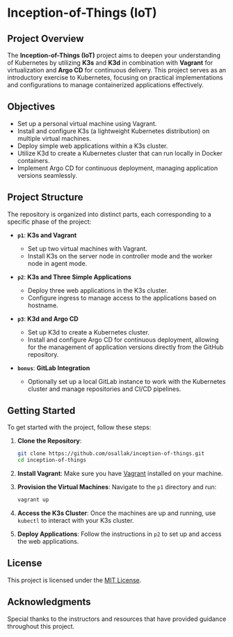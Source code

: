 # Inception-of-Things (IoT)

## Project Overview

The **Inception-of-Things (IoT)** project aims to deepen your understanding of Kubernetes by utilizing **K3s** and **K3d** in combination with **Vagrant** for virtualization and **Argo CD** for continuous delivery. This project serves as an introductory exercise to Kubernetes, focusing on practical implementations and configurations to manage containerized applications effectively.

## Objectives

- Set up a personal virtual machine using Vagrant.
- Install and configure K3s (a lightweight Kubernetes distribution) on multiple virtual machines.
- Deploy simple web applications within a K3s cluster.
- Utilize K3d to create a Kubernetes cluster that can run locally in Docker containers.
- Implement Argo CD for continuous deployment, managing application versions seamlessly.

## Project Structure

The repository is organized into distinct parts, each corresponding to a specific phase of the project:

- **`p1`**: **K3s and Vagrant**
  - Set up two virtual machines with Vagrant.
  - Install K3s on the server node in controller mode and the worker node in agent mode.

- **`p2`**: **K3s and Three Simple Applications**
  - Deploy three web applications in the K3s cluster.
  - Configure ingress to manage access to the applications based on hostname.

- **`p3`**: **K3d and Argo CD**
  - Set up K3d to create a Kubernetes cluster.
  - Install and configure Argo CD for continuous deployment, allowing for the management of application versions directly from the GitHub repository.

- **`bonus`**: **GitLab Integration**
  - Optionally set up a local GitLab instance to work with the Kubernetes cluster and manage repositories and CI/CD pipelines.

## Getting Started

To get started with the project, follow these steps:

1. **Clone the Repository**:
   ```bash
   git clone https://github.com/osallak/inception-of-things.git
   cd inception-of-things
   ```

2. **Install Vagrant**:
   Make sure you have [Vagrant](https://www.vagrantup.com/downloads) installed on your machine.

3. **Provision the Virtual Machines**:
   Navigate to the `p1` directory and run:
   ```bash
   vagrant up
   ```

4. **Access the K3s Cluster**:
   Once the machines are up and running, use `kubectl` to interact with your K3s cluster.

5. **Deploy Applications**:
   Follow the instructions in `p2` to set up and access the web applications.

## License

This project is licensed under the [MIT License](LICENSE).

## Acknowledgments

Special thanks to the instructors and resources that have provided guidance throughout this project.

